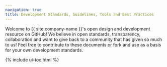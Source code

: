 ```yaml
---
navigation: true
title: Development Standards, Guidelines, Tools and Best Practices
---
```


Welcome to {{ site.company-name }}'s open design and development resource on GitHub! We believe in open standards, transparency, collaboration and want to give back to a community that has given so much to us! Feel free to contribute to these documents or fork and use as a basis for your own development standards.

{% include ui-toc.html %}
